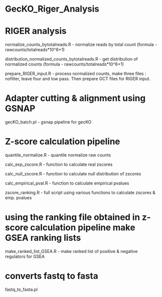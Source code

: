# GecKO_Riger_Analysis

# RIGER analysis
normalize_counts_bytotalreads.R - normalize reads by total count (formula - rawcounts/totalreads*10^6+1)

distribution_normalized_counts_bytotalreads.R - get distribution of normalized counts (formula - rawcounts/totalreads*10^6+1)

prepare_RIGER_input.R - process normalized counts, make three files : nofilter, leave four and low pass. Then prepare GCT files for RIGER input.

# Adapter cutting & alignment using GSNAP
gecKO_batch.pl - gsnap pipeline for gecKO

# Z-score calculation pipeline
quantile_normalize.R - quantile normalize raw counts

calc_exp_zscore.R - function to calculate real zscores

calc_null_zscore.R - function to calculate null distribution of zscores

calc_empirical_pval.R - function to calculate empirical pvalues

zscore_ranking.R - full script using various functions to calculate zscores & emp. pvalues

# using the ranking file obtained in z-score calculation pipeline make GSEA ranking lists
make_ranked_list_GSEA.R - make ranked list of positive & negative regulators for GSEA

# converts fastq to fasta
fastq_to_fasta.pl
